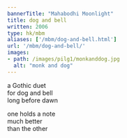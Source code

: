 ```yaml
---
bannerTitle: "Mahabodhi Moonlight" 
title: dog and bell
written: 2006
type: hk/mbm
aliases: ['/mbm/dog-and-bell.html']
url: '/mbm/dog-and-bell/'
images:
- path: /images/pilg1/monkanddog.jpg 
  alt: "monk and dog"
---
```


a Gothic duet  
for dog and bell  
long before dawn  
 
one holds a note  
much better  
than the other

